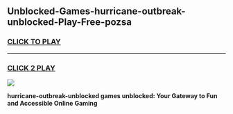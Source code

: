 
## Unblocked-Games-hurricane-outbreak-unblocked-Play-Free-pozsa
<h3>
<a href="https://premium76.site?title=hurricane-outbreak-unblocked&ref=23A">CLICK TO PLAY</a></h3>
<hr>

<h3>
<a href="https://premium76.site?title=hurricane-outbreak-unblocked&ref=23A">CLICK 2 PLAY</a>
  
</h3>

<a href="https://premium76.site?title=hurricane-outbreak-unblocked&ref=23A"><img src="https://clearcache.store/games.png"></a>


**hurricane-outbreak-unblocked games unblocked: Your Gateway to Fun and Accessible Online Gaming**
